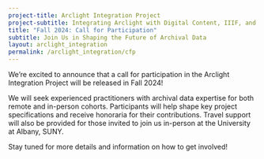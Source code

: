 ```yaml
---
project-title: Arclight Integration Project
project-subtitle: Integrating Arclight with Digital Content, IIIF, and ArchivesSpace
title: "Fall 2024: Call for Participation"
subtitle: Join Us in Shaping the Future of Archival Data
layout: arclight_integration
permalink: /arclight_integration/cfp
---
```


We’re excited to announce that a call for participation in the Arclight Integration Project will be released in Fall 2024!

We will seek experienced practitioners with archival data expertise for both remote and in-person cohorts. Participants will help shape key project specifications and receive honoraria for their contributions. Travel support will also be provided for those invited to join us in-person at the University at Albany, SUNY.

Stay tuned for more details and information on how to get involved!
